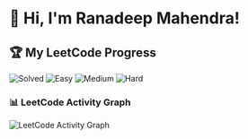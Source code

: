 # 👋 Hi, I'm Ranadeep Mahendra!

## 🏆 My LeetCode Progress

![Solved](https://img.shields.io/badge/Solved-73/3700-blue?cache=1759284254) ![Easy](https://img.shields.io/badge/Easy-41/904-brightgreen?cache=1759284254) ![Medium](https://img.shields.io/badge/Medium-31/1923-orange?cache=1759284254) ![Hard](https://img.shields.io/badge/Hard-1/873-red?cache=1759284254)

### 📊 LeetCode Activity Graph

![LeetCode Activity Graph](https://leetcard.jacoblin.cool/ranadeep_mahendra2426?theme=dark&font=Karma&ext=heatmap&cache=1759284254)
